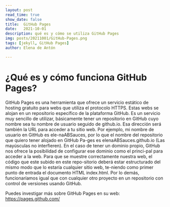 ```yaml
---
layout: post
read_time: true
show_date: false
title:  GitHub Pages
date:   2021-10-01
description: qué es y cómo se utiliza GitHub Pages
img: posts/20211001/GitHub-Pages.png
tags: [jekyll, GitHub Pages]
author: Elena de Antón

---
```


# ¿Qué es y cómo funciona GitHub Pages?

GitHub Pages es una herramienta que ofrece un servicio estático de hosting gratuito para webs que utiliza el protocolo HTTPS. Estas webs se alojan en un repositorio específico de la plataforma GitHub.
Es un servicio muy sencillo de utilizar, básicamente tener un repositorio en GitHub cuyo nombre sea tu nombre de usuario seguido de github.io. Esa dirección será también la URL para acceder a tu sitio web. Por ejemplo, mi nombre de usuario en GitHub es ele-naABSauces, por lo que el nombre del repositorio que quiero tener alojado en GitHub Pa-ges es elenaABSauces.github.io (Las mayúsculas no interfieren). En el caso de tener un dominio propio, GitHub nos ofrece la posibilidad de configurar ese dominio como el princi-pal para acceder a la web.
Para que se muestre correctamente nuestra web, el código que este subido en este repo-sitorio deberá estar estructurado del mismo modo que lo estaría cualquier sitio web, te-niendo como primer punto de entrada el documento HTML index.html. 
Por lo demás, funcionaríamos igual que con cualquier otro proyecto en un repositorio con control de versiones usando GitHub.

Puedes investigar más sobre GitHub Pages en su web: https://pages.github.com/